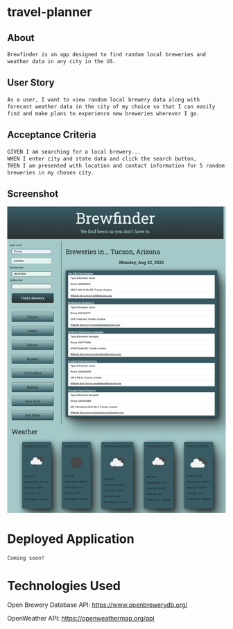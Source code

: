 # travel-planner

## About

```
Brewfinder is an app designed to find random local breweries and weather data in any city in the US.
```

## User Story

```
As a user, I want to view random local brewery data along with forecast weather data in the city of my choice so that I can easily find and make plans to experience new breweries wherever I go.
```

## Acceptance Criteria

```
GIVEN I am searching for a local brewery...
WHEN I enter city and state data and click the search button,
THEN I am presented with location and contact information for 5 random breweries in my chosen city.
```

## Screenshot

!["A screenshot of the Brewfinder app showing a user search aside with city, state, and date range inputs and dynamically-populating brewery and weather data sections."](./assets/images/app-screenshot.png)

# Deployed Application

```
Coming soon!
```

# Technologies Used

Open Brewery Database API:
https://www.openbrewerydb.org/

OpenWeather API:
https://openweathermap.org/api
